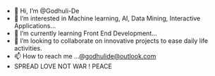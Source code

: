 - 👋 Hi, I’m @Godhuli-De
- 👀 I’m interested in  Machine learning, AI, Data Mining, Interactive Applications...
- 🌱 I’m currently learning Front End Development...
- 💞️ I’m looking to collaborate on innovative projects to ease daily life activities.
- 📫 How to reach me ...@godhulide@outlook.com
-    SPREAD LOVE NOT WAR ! PEACE
<!---
Godhuli-De/Godhuli-De is a ✨ special ✨ repository because its `README.md` (this file) appears on your GitHub profile.
You can click the Preview link to take a look at your changes.
--->
